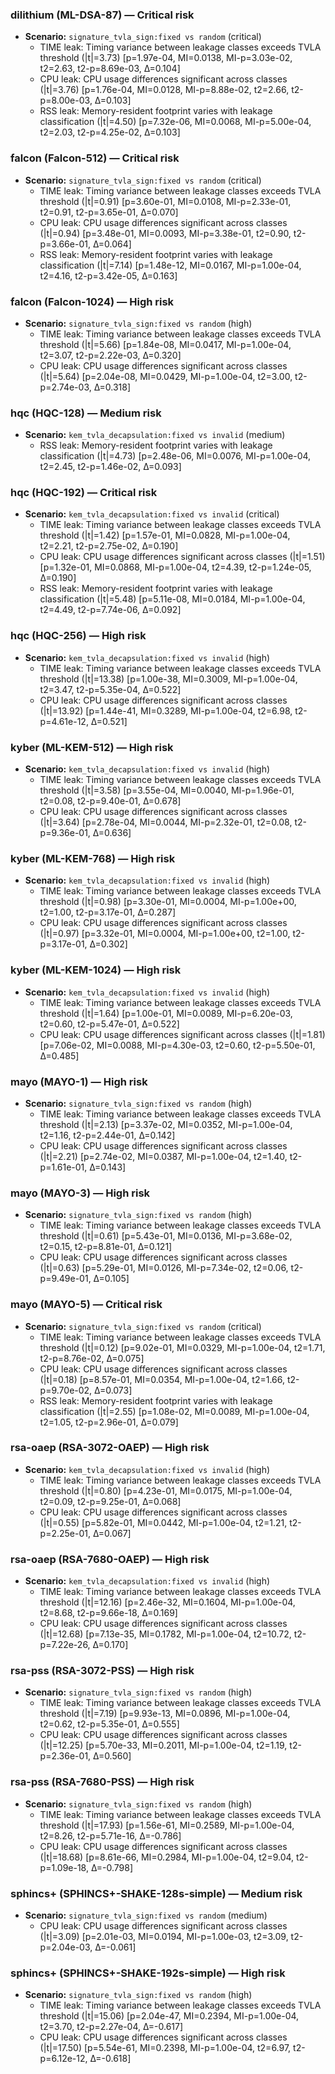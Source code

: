 ### dilithium (ML-DSA-87) — Critical risk
- **Scenario:** `signature_tvla_sign:fixed vs random` (critical)
  - TIME leak: Timing variance between leakage classes exceeds TVLA threshold (|t|=3.73) [p=1.97e-04, MI=0.0138, MI-p=3.03e-02, t2=2.63, t2-p=8.69e-03, Δ=0.104]
  - CPU leak: CPU usage differences significant across classes (|t|=3.76) [p=1.76e-04, MI=0.0128, MI-p=8.88e-02, t2=2.66, t2-p=8.00e-03, Δ=0.103]
  - RSS leak: Memory-resident footprint varies with leakage classification (|t|=4.50) [p=7.32e-06, MI=0.0068, MI-p=5.00e-04, t2=2.03, t2-p=4.25e-02, Δ=0.103]

### falcon (Falcon-512) — Critical risk
- **Scenario:** `signature_tvla_sign:fixed vs random` (critical)
  - TIME leak: Timing variance between leakage classes exceeds TVLA threshold (|t|=0.91) [p=3.60e-01, MI=0.0108, MI-p=2.33e-01, t2=0.91, t2-p=3.65e-01, Δ=0.070]
  - CPU leak: CPU usage differences significant across classes (|t|=0.94) [p=3.48e-01, MI=0.0093, MI-p=3.38e-01, t2=0.90, t2-p=3.66e-01, Δ=0.064]
  - RSS leak: Memory-resident footprint varies with leakage classification (|t|=7.14) [p=1.48e-12, MI=0.0167, MI-p=1.00e-04, t2=4.16, t2-p=3.42e-05, Δ=0.163]

### falcon (Falcon-1024) — High risk
- **Scenario:** `signature_tvla_sign:fixed vs random` (high)
  - TIME leak: Timing variance between leakage classes exceeds TVLA threshold (|t|=5.66) [p=1.84e-08, MI=0.0417, MI-p=1.00e-04, t2=3.07, t2-p=2.22e-03, Δ=0.320]
  - CPU leak: CPU usage differences significant across classes (|t|=5.64) [p=2.04e-08, MI=0.0429, MI-p=1.00e-04, t2=3.00, t2-p=2.74e-03, Δ=0.318]

### hqc (HQC-128) — Medium risk
- **Scenario:** `kem_tvla_decapsulation:fixed vs invalid` (medium)
  - RSS leak: Memory-resident footprint varies with leakage classification (|t|=4.73) [p=2.48e-06, MI=0.0076, MI-p=1.00e-04, t2=2.45, t2-p=1.46e-02, Δ=0.093]

### hqc (HQC-192) — Critical risk
- **Scenario:** `kem_tvla_decapsulation:fixed vs invalid` (critical)
  - TIME leak: Timing variance between leakage classes exceeds TVLA threshold (|t|=1.42) [p=1.57e-01, MI=0.0828, MI-p=1.00e-04, t2=2.21, t2-p=2.75e-02, Δ=0.190]
  - CPU leak: CPU usage differences significant across classes (|t|=1.51) [p=1.32e-01, MI=0.0868, MI-p=1.00e-04, t2=4.39, t2-p=1.24e-05, Δ=0.190]
  - RSS leak: Memory-resident footprint varies with leakage classification (|t|=5.48) [p=5.11e-08, MI=0.0184, MI-p=1.00e-04, t2=4.49, t2-p=7.74e-06, Δ=0.092]

### hqc (HQC-256) — High risk
- **Scenario:** `kem_tvla_decapsulation:fixed vs invalid` (high)
  - TIME leak: Timing variance between leakage classes exceeds TVLA threshold (|t|=13.38) [p=1.00e-38, MI=0.3009, MI-p=1.00e-04, t2=3.47, t2-p=5.35e-04, Δ=0.522]
  - CPU leak: CPU usage differences significant across classes (|t|=13.92) [p=1.44e-41, MI=0.3289, MI-p=1.00e-04, t2=6.98, t2-p=4.61e-12, Δ=0.521]

### kyber (ML-KEM-512) — High risk
- **Scenario:** `kem_tvla_decapsulation:fixed vs invalid` (high)
  - TIME leak: Timing variance between leakage classes exceeds TVLA threshold (|t|=3.58) [p=3.55e-04, MI=0.0040, MI-p=1.96e-01, t2=0.08, t2-p=9.40e-01, Δ=0.678]
  - CPU leak: CPU usage differences significant across classes (|t|=3.64) [p=2.78e-04, MI=0.0044, MI-p=2.32e-01, t2=0.08, t2-p=9.36e-01, Δ=0.636]

### kyber (ML-KEM-768) — High risk
- **Scenario:** `kem_tvla_decapsulation:fixed vs invalid` (high)
  - TIME leak: Timing variance between leakage classes exceeds TVLA threshold (|t|=0.98) [p=3.30e-01, MI=0.0004, MI-p=1.00e+00, t2=1.00, t2-p=3.17e-01, Δ=0.287]
  - CPU leak: CPU usage differences significant across classes (|t|=0.97) [p=3.32e-01, MI=0.0004, MI-p=1.00e+00, t2=1.00, t2-p=3.17e-01, Δ=0.302]

### kyber (ML-KEM-1024) — High risk
- **Scenario:** `kem_tvla_decapsulation:fixed vs invalid` (high)
  - TIME leak: Timing variance between leakage classes exceeds TVLA threshold (|t|=1.64) [p=1.00e-01, MI=0.0089, MI-p=6.20e-03, t2=0.60, t2-p=5.47e-01, Δ=0.522]
  - CPU leak: CPU usage differences significant across classes (|t|=1.81) [p=7.06e-02, MI=0.0088, MI-p=4.30e-03, t2=0.60, t2-p=5.50e-01, Δ=0.485]

### mayo (MAYO-1) — High risk
- **Scenario:** `signature_tvla_sign:fixed vs random` (high)
  - TIME leak: Timing variance between leakage classes exceeds TVLA threshold (|t|=2.13) [p=3.37e-02, MI=0.0352, MI-p=1.00e-04, t2=1.16, t2-p=2.44e-01, Δ=0.142]
  - CPU leak: CPU usage differences significant across classes (|t|=2.21) [p=2.74e-02, MI=0.0387, MI-p=1.00e-04, t2=1.40, t2-p=1.61e-01, Δ=0.143]

### mayo (MAYO-3) — High risk
- **Scenario:** `signature_tvla_sign:fixed vs random` (high)
  - TIME leak: Timing variance between leakage classes exceeds TVLA threshold (|t|=0.61) [p=5.43e-01, MI=0.0136, MI-p=3.68e-02, t2=0.15, t2-p=8.81e-01, Δ=0.121]
  - CPU leak: CPU usage differences significant across classes (|t|=0.63) [p=5.29e-01, MI=0.0126, MI-p=7.34e-02, t2=0.06, t2-p=9.49e-01, Δ=0.105]

### mayo (MAYO-5) — Critical risk
- **Scenario:** `signature_tvla_sign:fixed vs random` (critical)
  - TIME leak: Timing variance between leakage classes exceeds TVLA threshold (|t|=0.12) [p=9.02e-01, MI=0.0329, MI-p=1.00e-04, t2=1.71, t2-p=8.76e-02, Δ=0.075]
  - CPU leak: CPU usage differences significant across classes (|t|=0.18) [p=8.57e-01, MI=0.0354, MI-p=1.00e-04, t2=1.66, t2-p=9.70e-02, Δ=0.073]
  - RSS leak: Memory-resident footprint varies with leakage classification (|t|=2.55) [p=1.08e-02, MI=0.0089, MI-p=1.00e-04, t2=1.05, t2-p=2.96e-01, Δ=0.079]

### rsa-oaep (RSA-3072-OAEP) — High risk
- **Scenario:** `kem_tvla_decapsulation:fixed vs invalid` (high)
  - TIME leak: Timing variance between leakage classes exceeds TVLA threshold (|t|=0.80) [p=4.23e-01, MI=0.0175, MI-p=1.00e-04, t2=0.09, t2-p=9.25e-01, Δ=0.068]
  - CPU leak: CPU usage differences significant across classes (|t|=0.55) [p=5.82e-01, MI=0.0442, MI-p=1.00e-04, t2=1.21, t2-p=2.25e-01, Δ=0.067]

### rsa-oaep (RSA-7680-OAEP) — High risk
- **Scenario:** `kem_tvla_decapsulation:fixed vs invalid` (high)
  - TIME leak: Timing variance between leakage classes exceeds TVLA threshold (|t|=12.16) [p=2.46e-32, MI=0.1604, MI-p=1.00e-04, t2=8.68, t2-p=9.66e-18, Δ=0.169]
  - CPU leak: CPU usage differences significant across classes (|t|=12.68) [p=7.13e-35, MI=0.1782, MI-p=1.00e-04, t2=10.72, t2-p=7.22e-26, Δ=0.170]

### rsa-pss (RSA-3072-PSS) — High risk
- **Scenario:** `signature_tvla_sign:fixed vs random` (high)
  - TIME leak: Timing variance between leakage classes exceeds TVLA threshold (|t|=7.19) [p=9.93e-13, MI=0.0896, MI-p=1.00e-04, t2=0.62, t2-p=5.35e-01, Δ=0.555]
  - CPU leak: CPU usage differences significant across classes (|t|=12.25) [p=5.70e-33, MI=0.2011, MI-p=1.00e-04, t2=1.19, t2-p=2.36e-01, Δ=0.560]

### rsa-pss (RSA-7680-PSS) — High risk
- **Scenario:** `signature_tvla_sign:fixed vs random` (high)
  - TIME leak: Timing variance between leakage classes exceeds TVLA threshold (|t|=17.93) [p=1.56e-61, MI=0.2589, MI-p=1.00e-04, t2=8.26, t2-p=5.71e-16, Δ=-0.786]
  - CPU leak: CPU usage differences significant across classes (|t|=18.68) [p=8.61e-66, MI=0.2984, MI-p=1.00e-04, t2=9.04, t2-p=1.09e-18, Δ=-0.798]

### sphincs+ (SPHINCS+-SHAKE-128s-simple) — Medium risk
- **Scenario:** `signature_tvla_sign:fixed vs random` (medium)
  - CPU leak: CPU usage differences significant across classes (|t|=3.09) [p=2.01e-03, MI=0.0194, MI-p=1.00e-03, t2=3.09, t2-p=2.04e-03, Δ=-0.061]

### sphincs+ (SPHINCS+-SHAKE-192s-simple) — High risk
- **Scenario:** `signature_tvla_sign:fixed vs random` (high)
  - TIME leak: Timing variance between leakage classes exceeds TVLA threshold (|t|=15.06) [p=2.04e-47, MI=0.2394, MI-p=1.00e-04, t2=3.70, t2-p=2.27e-04, Δ=-0.617]
  - CPU leak: CPU usage differences significant across classes (|t|=17.50) [p=5.54e-61, MI=0.2398, MI-p=1.00e-04, t2=6.97, t2-p=6.12e-12, Δ=-0.618]
